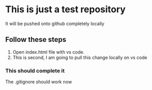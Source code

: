 # This is just a test repository

It will be pushed onto github completely locally

## Follow these steps

1. Open index.html file with vs code.
2. This is second, I am going to pull this change locally on vs code

### This should complete it
The .gitignore should work now